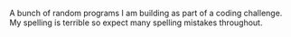 A bunch of random programs I am building as part of a coding challenge. My spelling is terrible so expect many spelling mistakes throughout.
